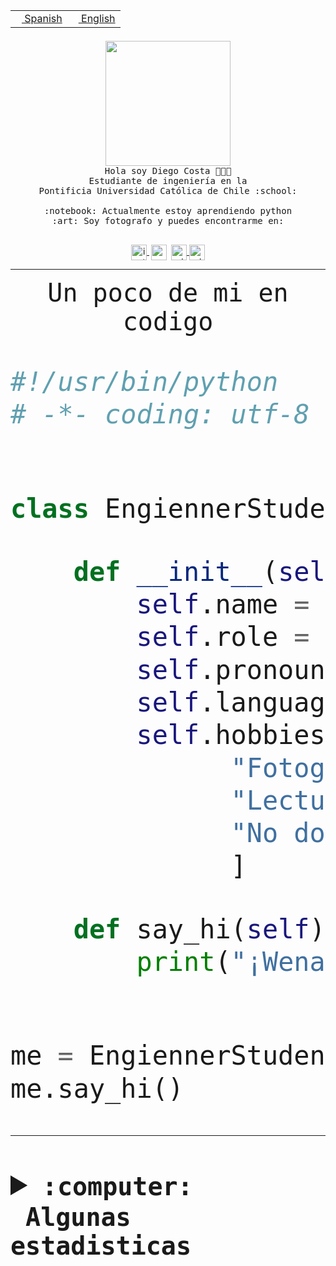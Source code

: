 <table border="0"  align="right">
 <tr><td><a href="README.md"><img src="https://upload.wikimedia.org/wikipedia/commons/thumb/8/89/Bandera_de_Espa%C3%B1a.svg/1200px-Bandera_de_Espa%C3%B1a.svg.png" height="10"> Spanish</a></td>
 <td><a href="README.en.md"><img src="https://upload.wikimedia.org/wikipedia/commons/a/a4/Flag_of_the_United_States.svg" height="10"> English</a></td></tr>
</table><br><br><br>


<p align="center">
  <img src="https://github.com/diegocostares/diegocostares/blob/main/Images/aaa2.gif?raw=true" height="200px">
  <br><samp>
    Hola soy Diego Costa 👨🏻‍💻<br>
    Estudiante de ingeniería en la <br>
    Pontificia Universidad Católica de Chile :school:<br>
  <br>
    :notebook: Actualmente estoy aprendiendo python <br>
    :art: Soy fotografo y puedes encontrarme en: <br>
  <br></samp>
  
</p>

<p align="center">
   <a href="https://instagram.com/diegocosta_no" target="blank">
    <img 
    align="center" src="https://cdn.jsdelivr.net/npm/simple-icons@3.0.1/icons/instagram.svg" alt="instagram" height="25px" width="25px" />
  </a>
  <a style="border: 3px solid; color: white;"href="https://t.me/diegocosta_no" target="blank">
  <img
  align="center" alt="Telegram" width="25px" src="https://icons-for-free.com/iconfiles/png/512/Telegram-1324888767380505522.png" />
</a>
<a href="https://api.whatsapp.com/send?phone=56971897835&text=Hola!" target="blank">
  <img
  align="center" alt="wtsp" width="25px" src="https://img.icons8.com/pastel-glyph/2x/whatsapp--v2.png" />
</a>
<a href="https://www.linkedin.com/in/diego-costa-786249213/" target="blank">
  <img
  align="center" alt="wtsp" width="25px" src="https://img.icons8.com/metro/452/linkedin.png" />
</a>

  </a>
</p>

---


<p align="center"><font size="25"><samp>Un poco de mi en codigo</samp></front></p>


```python
#!/usr/bin/python
# -*- coding: utf-8 -*-


class EngiennerStudent:

    def __init__(self):
        self.name = "Diego Costa"
        self.role = "Estudiante"
        self.pronouns = "he/him"
        self.language_spoken = ["es_CL", "en_US"]
        self.hobbies = [
              "Fotografia",
              "Lectura",
              "No dormir",
              ]

    def say_hi(self):
        print("¡Wena mundo!")


me = EngiennerStudent()
me.say_hi()
```
---
<details>
  <summary><b><samp>:computer: &nbsp;Algunas estadisticas</samp></b></summary>
  <br/></p>

<!--START_SECTION:waka-->
![Code Time](http://img.shields.io/badge/Code%20Time-678%20hrs%2058%20mins-blue)

**Soy nocturno 🦉** 

```text
🌞 Mañana     7 commits      ░░░░░░░░░░░░░░░░░░░░░░░░░   1.3% 
🌆 Día        180 commits    ████████░░░░░░░░░░░░░░░░░   33.46% 
🌃 Tarde      214 commits    ██████████░░░░░░░░░░░░░░░   39.78% 
🌙 Noche      137 commits    ██████░░░░░░░░░░░░░░░░░░░   25.46%

```
📅 **Soy más productivo los Miércoles** 

```text
Lunes        52 commits     ██░░░░░░░░░░░░░░░░░░░░░░░   9.67% 
Martes       68 commits     ███░░░░░░░░░░░░░░░░░░░░░░   12.64% 
Miércoles    132 commits    ██████░░░░░░░░░░░░░░░░░░░   24.54% 
Jueves       63 commits     ███░░░░░░░░░░░░░░░░░░░░░░   11.71% 
Viernes      51 commits     ██░░░░░░░░░░░░░░░░░░░░░░░   9.48% 
Sábado       71 commits     ███░░░░░░░░░░░░░░░░░░░░░░   13.2% 
Domingo      101 commits    ████░░░░░░░░░░░░░░░░░░░░░   18.77%

```


📊 **Esta semana me dediqué a** 

```text
🐱‍💻 Proyectos: 
login_MP                 3 hrs 5 mins        ██████████░░░░░░░░░░░░░░░   41.54% 
WEB-perfiles             2 hrs 38 mins       ████████░░░░░░░░░░░░░░░░░   35.44% 
private-test             1 hr 37 mins        █████░░░░░░░░░░░░░░░░░░░░   21.88% 
Oneconverter             3 mins              ░░░░░░░░░░░░░░░░░░░░░░░░░   0.88% 
latex-templates          1 min               ░░░░░░░░░░░░░░░░░░░░░░░░░   0.26%

```


 Last Updated on 07/10/2022 06:42:40 UTC
<!--END_SECTION:waka-->
  
  

<p align="center"> <img src="https://github-readme-stats.vercel.app/api?username=diegocostares&show_icons=true&theme=ayu-mirage" alt="abhisheknaiidu" /></p>
 
</details>
